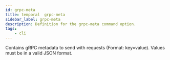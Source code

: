 ```yaml
---
id: grpc-meta
title: temporal  grpc-meta
sidebar_label: grpc-meta
description: Definition for the grpc-meta command option.
tags:
	- cli
---
```


 Contains gRPC metadata to send with requests (Format: key=value). Values must be in a valid JSON format.

